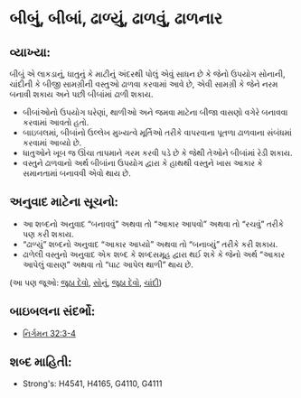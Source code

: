 # બીબું, બીબાં, ઢાળ્યું, ઢાળવું, ઢાળનાર 

## વ્યાખ્યા: 

બીબું એ લાકડાનું, ધાતુનું કે માટીનું અંદરથી પોલું એવું સાધન છે કે જેનો ઉપયોગ સોનાની, ચાંદીની કે બીજી સામગ્રીની વસ્તુઓ ઢાળવા કરવામાં આવે છે, એવી સામગ્રી કે જેને નરમ બનાવી શકાય અને પછી બીબાંમાં ઢાળી શકાય.

* બીબાંઓનો ઉપયોગ ઘરેણાં, થાળીઓ અને જમવા માટેના બીજા વાસણો વગેરે બનાવવા કરવામાં આવતો હતો.
* બાઇબલમાં, બીબાંનો ઉલ્લેખ મુખ્યત્વે મૂર્તિઓ તરીકે વાપરવાના પૂતળા ઢાળવાના સંબંધમાં કરવામાં આવ્યો છે.
* ધાતુઓને ખૂબ જ ઊંચા તાપમાને ગરમ કરવી પડે છે કે જેથી તેઓને બીબાંમાં રેડી શકાય.
* વસ્તુને ઢાળવાનો અર્થ બીબાંના ઉપયોગ દ્વારા કે હાથથી વસ્તુને ખાસ આકાર કે સમાનતામાં બનાવવી એવો થાય છે.

## અનુવાદ માટેના સૂચનો: 

* આ શબ્દનો અનુવાદ “બનાવવું” અથવા તો “આકાર આપવો” અથવા તો “રચવું” તરીકે પણ કરી શકાય.
* “ઢાળ્યું” શબ્દનો અનુવાદ “આકાર આપ્યો” અથવા તો “બનાવ્યું” તરીકે કરી શકાય.
* ઢાળેલી વસ્તુનો અનુવાદ એક શબ્દ કે શબ્દસમૂહ દ્વારા થઈ શકે કે જેનો અર્થ “આકાર આપેલું વાસણ” અથવા તો “ઘાટ આપેલ થાળી” થાય છે.

(આ પણ જૂઓ: [જૂઠા દેવો](../kt/falsegod.md), [સોનું](../other/gold.md), [જૂઠા દેવો](../kt/falsegod.md), [ચાંદી](../other/silver.md))

## બાઇબલના સંદર્ભો: 

* [નિર્ગમન 32:3-4](rc://gu/tn/help/exo/32/03)

## શબ્દ માહિતી: 

* Strong's: H4541, H4165, G4110, G4111
